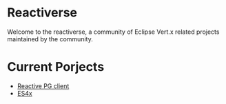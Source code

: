 # Reactiverse

Welcome to the reactiverse, a community of Eclipse Vert.x related projects maintained by the community.

# Current Porjects

* [Reactive PG client](/reactive-pg-client/guide/java) 
* [ES4x](/es4x)
